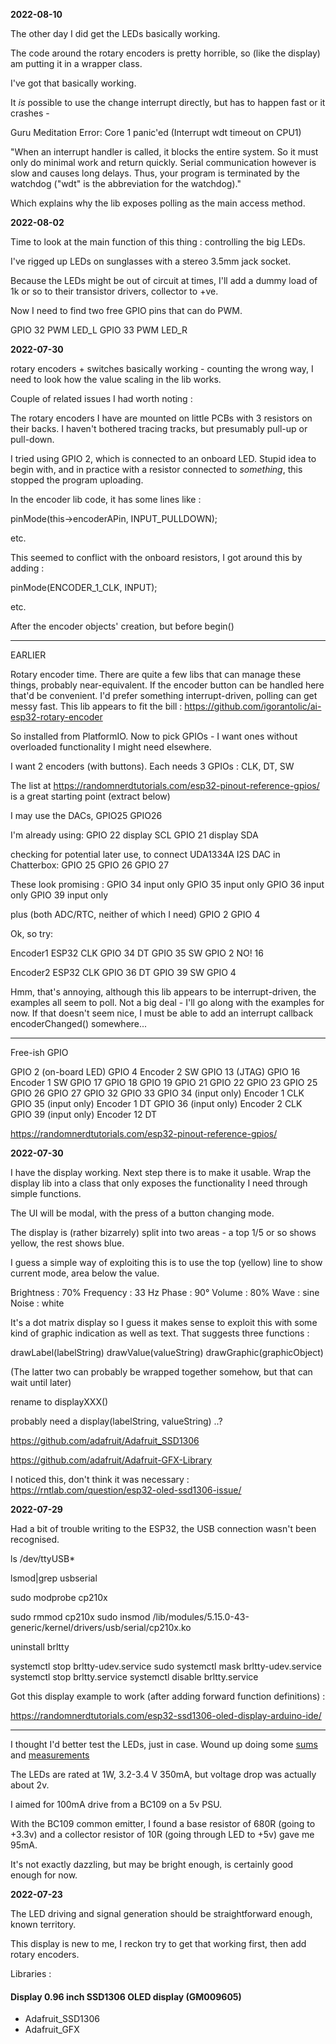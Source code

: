 **2022-08-10**

The other day I did get the LEDs basically working.

The code around the rotary encoders is pretty horrible, so (like the display) am putting it in a wrapper class.

I've got that basically working.

It _is_ possible to use the change interrupt directly, but has to happen fast or it crashes -

Guru Meditation Error: Core 1 panic'ed (Interrupt wdt timeout on CPU1)

"When an interrupt handler is called, it blocks the entire system. So it must only do minimal work and return quickly. Serial communication however is slow and causes long delays. Thus, your program is terminated by the watchdog ("wdt" is the abbreviation for the watchdog)."

Which explains why the lib exposes polling as the main access method.

**2022-08-02**

Time to look at the main function of this thing : controlling the big LEDs.

I've rigged up LEDs on sunglasses with a stereo 3.5mm jack socket.

Because the LEDs might be out of circuit at times, I'll add a dummy load of 1k or so to their transistor drivers, collector to +ve.

Now I need to find two free GPIO pins that can do PWM.

GPIO 32 PWM LED_L
GPIO 33 PWM LED_R

**2022-07-30**

rotary encoders + switches basically working - counting the wrong way, I need to look how the value scaling in the lib works.

Couple of related issues I had worth noting :

The rotary encoders I have are mounted on little PCBs with 3 resistors on their backs. I haven't bothered tracing tracks, but presumably pull-up or pull-down.

I tried using GPIO 2, which is connected to an onboard LED. Stupid idea to begin with, and in practice with a resistor connected to _something_, this stopped the program uploading.

In the encoder lib code, it has some lines like :

pinMode(this->encoderAPin, INPUT_PULLDOWN);

etc.

This seemed to conflict with the onboard resistors, I got around this by adding :

pinMode(ENCODER_1_CLK, INPUT);

etc.

After the encoder objects' creation, but before begin()

---

EARLIER

Rotary encoder time. There are quite a few libs that can manage these things, probably near-equivalent. If the encoder button can be handled here that'd be convenient. I'd prefer something interrupt-driven, polling can get messy fast. This lib appears to fit the bill : https://github.com/igorantolic/ai-esp32-rotary-encoder

So installed from PlatformIO. Now to pick GPIOs - I want ones without overloaded functionality I might need elsewhere.

I want 2 encoders (with buttons). Each needs 3 GPIOs : CLK, DT, SW

The list at https://randomnerdtutorials.com/esp32-pinout-reference-gpios/
is a great starting point (extract below)

I may use the DACs,
GPIO25
GPIO26

I'm already using:
GPIO 22 display SCL
GPIO 21 display SDA

checking for potential later use, to connect UDA1334A I2S DAC in Chatterbox:
GPIO 25
GPIO 26
GPIO 27

These look promising :
GPIO 34 input only
GPIO 35 input only
GPIO 36 input only
GPIO 39 input only

plus (both ADC/RTC, neither of which I need)
GPIO 2
GPIO 4

Ok, so try:

Encoder1 ESP32
CLK GPIO 34
DT GPIO 35
SW GPIO 2 NO! 16

Encoder2 ESP32
CLK GPIO 36
DT GPIO 39
SW GPIO 4

Hmm, that's annoying, although this lib appears to be interrupt-driven, the examples all seem to poll.
Not a big deal - I'll go along with the examples for now. If that doesn't seem nice, I must be able to add an interrupt callback encoderChanged() somewhere...

---

Free-ish GPIO

GPIO 2 (on-board LED)
GPIO 4 Encoder 2 SW
GPIO 13 (JTAG)
GPIO 16 Encoder 1 SW
GPIO 17
GPIO 18
GPIO 19
GPIO 21
GPIO 22
GPIO 23
GPIO 25
GPIO 26
GPIO 27
GPIO 32
GPIO 33
GPIO 34 (input only) Encoder 1 CLK
GPIO 35 (input only) Encoder 1 DT
GPIO 36 (input only) Encoder 2 CLK
GPIO 39 (input only) Encoder 12 DT

https://randomnerdtutorials.com/esp32-pinout-reference-gpios/

**2022-07-30**

I have the display working. Next step there is to make it usable. Wrap the display lib into a class that only exposes the functionality I need through simple functions.

The UI will be modal, with the press of a button changing mode.

The display is (rather bizarrely) split into two areas - a top 1/5 or so shows yellow, the rest shows blue.

I guess a simple way of exploiting this is to use the top (yellow) line to show current mode, area below the value.

Brightness : 70%
Frequency : 33 Hz
Phase : 90°
Volume : 80%
Wave : sine
Noise : white

It's a dot matrix display so I guess it makes sense to exploit this with some kind of graphic indication as well as text. That suggests three functions :

drawLabel(labelString)
drawValue(valueString)
drawGraphic(graphicObject)

(The latter two can probably be wrapped together somehow, but that can wait until later)

rename to displayXXX()

probably need a display(labelString, valueString) ..?

https://github.com/adafruit/Adafruit_SSD1306

https://github.com/adafruit/Adafruit-GFX-Library

I noticed this, don't think it was necessary : https://rntlab.com/question/esp32-oled-ssd1306-issue/

**2022-07-29**

Had a bit of trouble writing to the ESP32, the USB connection wasn't been recognised.

ls /dev/ttyUSB\*

lsmod|grep usbserial

sudo modprobe cp210x

sudo rmmod cp210x
sudo insmod /lib/modules/5.15.0-43-generic/kernel/drivers/usb/serial/cp210x.ko

uninstall brltty

systemctl stop brltty-udev.service
sudo systemctl mask brltty-udev.service
systemctl stop brltty.service
systemctl disable brltty.service

Got this display example to work (after adding forward function definitions) :

https://randomnerdtutorials.com/esp32-ssd1306-oled-display-arduino-ide/

---

I thought I'd better test the LEDs, just in case. Wound up doing some [sums](https://github.com/danja/dreamachine/blob/main/images/led-driver-sums.jpeg) and [measurements](https://github.com/danja/dreamachine/blob/main/images/led-driver-measure.jpeg)

The LEDs are rated at 1W, 3.2-3.4 V 350mA, but voltage drop was actually about 2v.

I aimed for 100mA drive from a BC109 on a 5v PSU.

With the BC109 common emitter, I found a base resistor of 680R (going to +3.3v) and a collector resistor of 10R (going through LED to +5v) gave me 95mA.

It's not exactly dazzling, but may be bright enough, is certainly good enough for now.

**2022-07-23**

The LED driving and signal generation should be straightforward enough, known territory.

This display is new to me, I reckon try to get that working first, then add rotary encoders.

Libraries :

#### Display 0.96 inch SSD1306 OLED display (GM009605)

- Adafruit_SSD1306
- Adafruit_GFX
